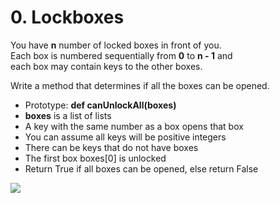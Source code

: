 # 0. Lockboxes

You have **n** number of locked boxes in front of you.\
Each box is numbered sequentially from **0** to **n - 1** and\
each box may contain keys to the other boxes.

Write a method that determines if all the boxes can be opened.

- Prototype: **def canUnlockAll(boxes)**
- **boxes** is a list of lists
- A key with the same number as a box opens that box
- You can assume all keys will be positive integers
- There can be keys that do not have boxes
- The first box boxes[0] is unlocked
- Return True if all boxes can be opened, else return False

![](https://media.giphy.com/media/dCcGuJ77pgICjpSzL6/giphy.gif)
